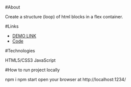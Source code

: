 #About

Create a structure (loop) of html blocks in a flex container.

#Links

- [DEMO LINK](https://oaleksandrovva.github.io/frontend-test-task/)
- [Code](https://github.com/oaleksandrovva/frontend-test-task/)

#Technologies

HTML5/CSS3
JavaScript

#How to run project locally

npm i
npm start
open your browser at http://localhost:1234/
